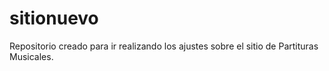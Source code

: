 sitionuevo
==========
Repositorio creado para ir realizando los ajustes sobre el sitio de Partituras Musicales.
